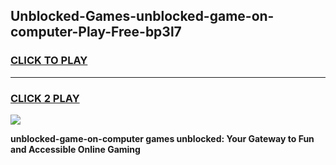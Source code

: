 
## Unblocked-Games-unblocked-game-on-computer-Play-Free-bp3l7
<h3>
<a href="https://premium76.site?title=unblocked-game-on-computer&ref=20A">CLICK TO PLAY</a></h3>
<hr>

<h3>
<a href="https://premium76.site?title=unblocked-game-on-computer&ref=20A">CLICK 2 PLAY</a>
  
</h3>

<a href="https://premium76.site?title=unblocked-game-on-computer&ref=20A"><img src="https://clearcache.store/games.png"></a>


**unblocked-game-on-computer games unblocked: Your Gateway to Fun and Accessible Online Gaming**
